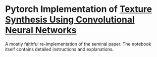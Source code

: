 # Pytorch Implementation of [Texture Synthesis Using Convolutional Neural Networks](http://papers.nips.cc/paper/5633-texture-synthesis-using-convolutional-neural-networks.pdf)

A mostly faithful re-implementation of the seminal paper. The notebook itself contains detailed instructions and explanations.